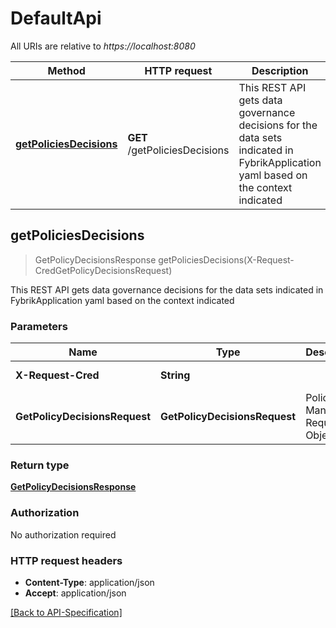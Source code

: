 # DefaultApi

All URIs are relative to *https://localhost:8080*

Method | HTTP request | Description
------------- | ------------- | -------------
[**getPoliciesDecisions**](DefaultApi.md#getPoliciesDecisions) | **GET** /getPoliciesDecisions | This REST API gets data governance decisions for the data sets indicated in FybrikApplication yaml based on the context indicated


<a name="getPoliciesDecisions"></a>
## **getPoliciesDecisions**
> GetPolicyDecisionsResponse getPoliciesDecisions(X-Request-CredGetPolicyDecisionsRequest)

This REST API gets data governance decisions for the data sets indicated in FybrikApplication yaml based on the context indicated


### Parameters

Name | Type | Description  | Notes
------------- | ------------- | ------------- | -------------
**X-Request-Cred**|**String**|  | [default to null]
**GetPolicyDecisionsRequest**|**GetPolicyDecisionsRequest**| Policy Manager Request Object. |

### Return type


[**GetPolicyDecisionsResponse**](../Models/GetPolicyDecisionsResponse.md)



### Authorization

No authorization required

### HTTP request headers

 - **Content-Type**: application/json
 - **Accept**: application/json

 [[Back to API-Specification]](../README.md) 

